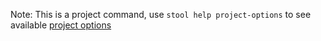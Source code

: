 
Note: This is a project command, use `stool help project-options` to see available [project options](#stool-project-options)
